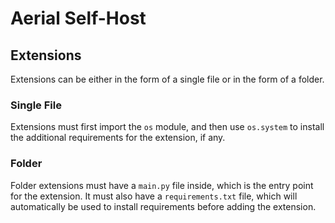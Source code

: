 # Aerial Self-Host

## Extensions

Extensions can be either in the form of a single file or in the form of a folder.

### Single File

Extensions must first import the `os` module, and then use `os.system` to install the additional requirements for the extension, if any.

### Folder

Folder extensions must have a `main.py` file inside, which is the entry point for the extension. It must also have a `requirements.txt` file, which will automatically be used to install requirements before adding the extension.